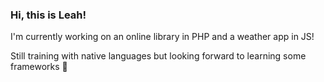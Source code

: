### Hi, this is Leah!

I'm currently working on an online library in PHP and a weather app in JS!

Still training with native languages but looking forward to learning some frameworks 🛫
